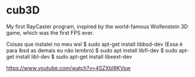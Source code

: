 # cub3D
My first RayCaster program, inspired by the world-famous Wolfenstein 3D game, which was the first FPS ever.

Coisas que instalei no meu wsl
$ sudo apt-get install libbsd-dev (Essa é para lbsd as demais eu não lembro)
$ sudo apt install libfl-dev
$ sudo apt-get install libl-dev
$ sudo apt-get install libxext-dev

https://www.youtube.com/watch?v=4SZXbl9KVsw
